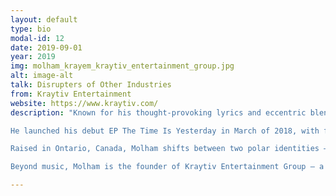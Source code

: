 ```yaml
---
layout: default
type: bio
modal-id: 12
date: 2019-09-01
year: 2019
img: molham_krayem_kraytiv_entertainment_group.jpg
alt: image-alt
talk: Disrupters of Other Industries
from: Kraytiv Entertainment
website: https://www.kraytiv.com/ 
description: "Known for his thought-provoking lyrics and eccentric blend of English + عربي, Molham is a rising hip-hop artist from Jeddah, Saudi Arabia.

He launched his debut EP The Time Is Yesterday in March of 2018, with features from Egyptian starlet Malak El-Husseiny and Minneapolis-native Yusra J. The project serves as a window into his thoughts on regret, manifestation, and mood swings. The EP's breakout single Me Against the World hit the top hip-hop charts in the Middle East & North Africa, trending across 7 different countries.

Raised in Ontario, Canada, Molham shifts between two polar identities — one evening he’s eating كبسة on the floor of an uncle’s wedding, and the next he’s at a red carpet festival in Santa Monica. Inspired by his Middle Eastern culture and Western upbringing, he takes a best-of-both-worlds approach towards his songwriting, melodies, and visuals. Growing up, he spent high school Math classes writing rhymes for his classmates. Later during his college years, he performed at coffee shops, talent shows, and radio stations in a duo called 705B.

Beyond music, Molham is the founder of Kraytiv Entertainment Group — a Jeddah-based record label, content studio, and talent management agency. He is a writer for Forbes magazine and a savvy business strategist, having graduated with a degree in Finance and Economics from Georgetown University."

---
```

